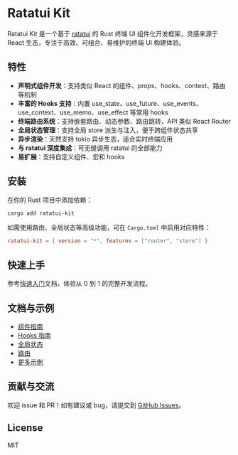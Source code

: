 # Ratatui Kit

Ratatui Kit 是一个基于 [ratatui](https://github.com/ratatui-org/ratatui) 的 Rust 终端 UI 组件化开发框架，灵感来源于 React 生态，专注于高效、可组合、易维护的终端 UI 构建体验。

## 特性

- **声明式组件开发**：支持类似 React 的组件、props、hooks、context、路由等机制
- **丰富的 Hooks 支持**：内置 use_state、use_future、use_events、use_context、use_memo、use_effect 等常用 hooks
- **终端路由系统**：支持嵌套路由、动态参数、路由跳转，API 类似 React Router
- **全局状态管理**：支持全局 store 派生与注入，便于跨组件状态共享
- **异步渲染**：天然支持 tokio 异步生态，适合实时终端应用
- **与 ratatui 深度集成**：可无缝调用 ratatui 的全部能力
- **易扩展**：支持自定义组件、宏和 hooks

## 安装

在你的 Rust 项目中添加依赖：

```bash
cargo add ratatui-kit
```

如需使用路由、全局状态等高级功能，可在 `Cargo.toml` 中启用对应特性：

```toml
ratatui-kit = { version = "*", features = ["router", "store"] }
```

## 快速上手

参考[快速入门](https://yexiyue.github.io/ratatui-kit-website/docs/quick-start/)文档，体验从 0 到 1 的完整开发流程。

## 文档与示例

- [组件指南](https://yexiyue.github.io/ratatui-kit-website/docs/component/)
- [Hooks 指南](https://yexiyue.github.io/ratatui-kit-website/docs/hooks/)
- [全局状态](https://yexiyue.github.io/ratatui-kit-website/docs/global-state/)
- [路由](https://yexiyue.github.io/ratatui-kit-website/docs/router/)
- [更多示例](https://yexiyue.github.io/ratatui-kit-website/example/)

## 贡献与交流

欢迎 issue 和 PR！如有建议或 bug，请提交到 [GitHub Issues](https://github.com/yourname/ratatui-kit/issues)。

## License

MIT
